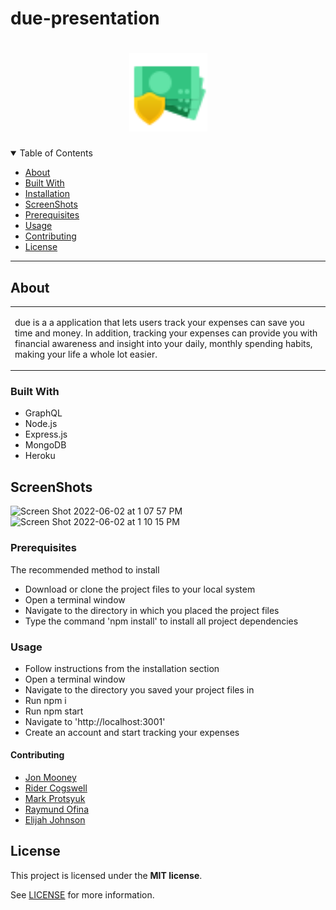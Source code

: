 # due-presentation
<h1 align="center">
  <a href="https://github.com/dec0dOS/amazing-github-template">
    <img src="assets/images/moneyicon.png" alt="Logo" width="125" height="125">
  </a>
</h1>

<details open="open">
<summary>Table of Contents</summary>

- [About](#about)
- [Built With](#built-with)
- [Installation](#Installation)
- [ScreenShots](#ScreenShots)
- [Prerequisites](#Prerequisites)
- [Usage](#usage)
- [Contributing](#contributing)
- [License](#license)

</details>

---

## About

<table>
<tr>
<td>

due is a a application that lets users track your expenses can save you time and money. In addition, tracking your expenses can provide you with financial awareness and insight into your daily, monthly spending habits, making your life a whole lot easier.
</details>

</td>
</tr>
</table>

### Built With

- GraphQL
- Node.js
- Express.js
- MongoDB 
- Heroku 

## ScreenShots

<img width="1233" alt="Screen Shot 2022-06-02 at 1 07 57 PM" src="https://user-images.githubusercontent.com/57610153/171734099-8f21b7d6-f47a-42d4-b371-b1ba8c2ddd35.png">



<img width="698" alt="Screen Shot 2022-06-02 at 1 10 15 PM" src="https://user-images.githubusercontent.com/57610153/171734024-a9578b00-051c-4e73-b97b-e2c6f5ffefdd.png">



### Prerequisites

The recommended method to install

- Download or clone the project files to your local system
- Open a terminal window
- Navigate to the directory in which you placed the project files
- Type the command 'npm install' to install all project dependencies

### Usage

- Follow instructions from the installation section
- Open a terminal window
- Navigate to the directory you saved your project files in
- Run npm i 
- Run npm start
- Navigate to 'http://localhost:3001'
- Create an account and start tracking your expenses


#### Contributing

- [Jon Mooney](https://github.com/JonMooney)
- [Rider Cogswell](https://github.com/RiderCogswell)
- [Mark Protsyuk](https://github.com/MrProtsyuk)
- [Raymund Ofina](https://github.com/Raymundofina)
- [Elijah Johnson](https://github.com/elijohnson565)

## License

This project is licensed under the **MIT license**. 

See [LICENSE](LICENSE) for more information.
